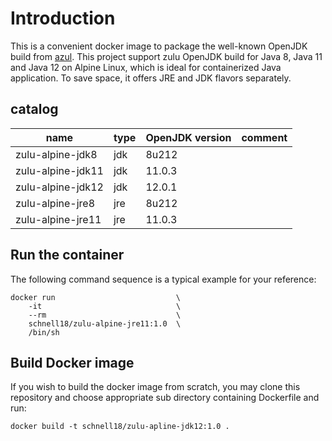 # Introduction

This is a convenient docker image to package the well-known OpenJDK
build from [azul][1]. This project support zulu OpenJDK build for Java 8,
Java 11 and Java 12 on Alpine Linux, which is ideal for containerized
Java application. To save space, it offers JRE and JDK flavors separately.

## catalog

| name               | type          | OpenJDK version | comment   |
| ------------------ | ------------- | --------------- | --------- |
| zulu-alpine-jdk8   | jdk           | 8u212           |           |
| zulu-alpine-jdk11  | jdk           | 11.0.3          |           |
| zulu-alpine-jdk12  | jdk           | 12.0.1          |           |
| zulu-alpine-jre8   | jre           | 8u212           |           |
| zulu-alpine-jre11  | jre           | 11.0.3          |           |

## Run the container

The following command sequence is a typical example for your reference:

    docker run                           \
        -it                              \
        --rm                             \
        schnell18/zulu-alpine-jre11:1.0  \
        /bin/sh

## Build Docker image

If you wish to build the docker image from scratch, you may clone this
repository and choose appropriate sub directory containing Dockerfile
and run:

    docker build -t schnell18/zulu-apline-jdk12:1.0 .

[1]: https://www.azul.com/
[2]: https://hub.docker.com/r/schnell18/zulu-jre/
